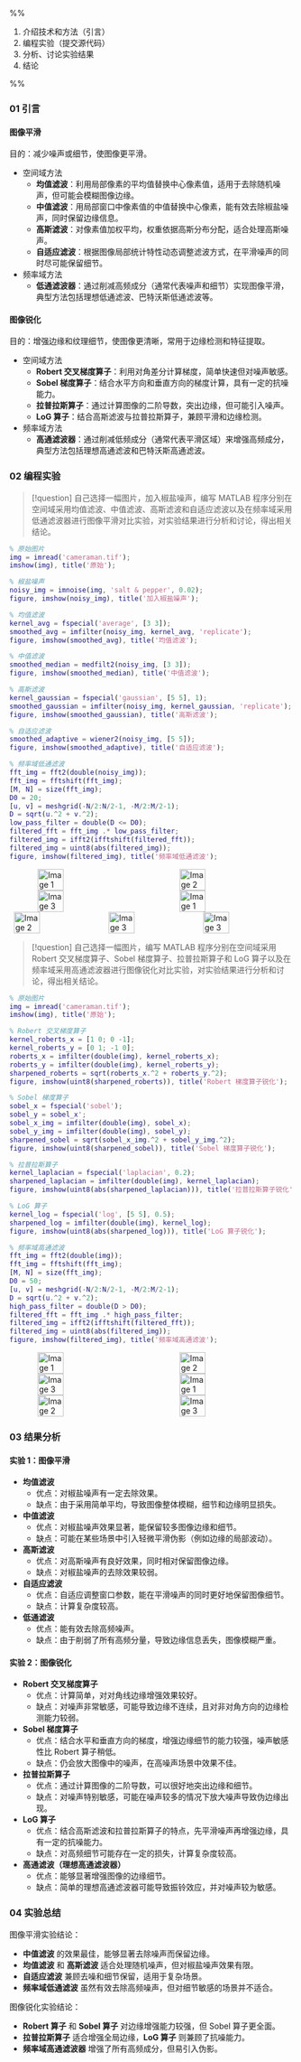 %%

1. 介绍技术和方法（引言）
2. 编程实验（提交源代码）
3. 分析、讨论实验结果
4. 结论

%%

### 01 引言

#### 图像平滑

目的：减少噪声或细节，使图像更平滑。

- 空间域方法
	- **均值滤波**：利用局部像素的平均值替换中心像素值，适用于去除随机噪声，但可能会模糊图像边缘。
	- **中值滤波**：用局部窗口中像素值的中值替换中心像素，能有效去除椒盐噪声，同时保留边缘信息。
	- **高斯滤波**：对像素值加权平均，权重依据高斯分布分配，适合处理高斯噪声。
	- **自适应滤波**：根据图像局部统计特性动态调整滤波方式，在平滑噪声的同时尽可能保留细节。
- 频率域方法
	- **低通滤波器**：通过削减高频成分（通常代表噪声和细节）实现图像平滑，典型方法包括理想低通滤波、巴特沃斯低通滤波等。

#### 图像锐化

目的：增强边缘和纹理细节，使图像更清晰，常用于边缘检测和特征提取。

- 空间域方法
	- **Robert 交叉梯度算子**：利用对角差分计算梯度，简单快速但对噪声敏感。
	- **Sobel 梯度算子**：结合水平方向和垂直方向的梯度计算，具有一定的抗噪能力。
	- **拉普拉斯算子**：通过计算图像的二阶导数，突出边缘，但可能引入噪声。
	- **LoG 算子**：结合高斯滤波与拉普拉斯算子，兼顾平滑和边缘检测。
- 频率域方法
	- **高通滤波器**：通过削减低频成分（通常代表平滑区域）来增强高频成分，典型方法包括理想高通滤波和巴特沃斯高通滤波。

### 02 编程实验

> [!question] 自己选择一幅图片，加入椒盐噪声，编写 MATLAB 程序分别在空间域采用均值滤波、中值滤波、高斯滤波和自适应滤波以及在频率域采用低通滤波器进行图像平滑对比实验，对实验结果进行分析和讨论，得出相关结论。

```matlab
% 原始图片
img = imread('cameraman.tif');
imshow(img), title('原始');

% 椒盐噪声
noisy_img = imnoise(img, 'salt & pepper', 0.02);
figure, imshow(noisy_img), title('加入椒盐噪声');

% 均值滤波
kernel_avg = fspecial('average', [3 3]);
smoothed_avg = imfilter(noisy_img, kernel_avg, 'replicate');
figure, imshow(smoothed_avg), title('均值滤波');

% 中值滤波
smoothed_median = medfilt2(noisy_img, [3 3]);
figure, imshow(smoothed_median), title('中值滤波');

% 高斯滤波
kernel_gaussian = fspecial('gaussian', [5 5], 1);
smoothed_gaussian = imfilter(noisy_img, kernel_gaussian, 'replicate');
figure, imshow(smoothed_gaussian), title('高斯滤波');

% 自适应滤波
smoothed_adaptive = wiener2(noisy_img, [5 5]);
figure, imshow(smoothed_adaptive), title('自适应滤波');

% 频率域低通滤波
fft_img = fft2(double(noisy_img));
fft_img = fftshift(fft_img);
[M, N] = size(fft_img);
D0 = 20;
[u, v] = meshgrid(-N/2:N/2-1, -M/2:M/2-1);
D = sqrt(u.^2 + v.^2);
low_pass_filter = double(D <= D0);
filtered_fft = fft_img .* low_pass_filter;
filtered_img = ifft2(ifftshift(filtered_fft));
filtered_img = uint8(abs(filtered_img));
figure, imshow(filtered_img), title('频率域低通滤波');
```

<div style="display: flex; justify-content: space-around; align-items: center;">
    <img src="D:\Markdown Files\EmberNecrono\_Attachment\Computer Science\数字图像处理\dip_homework_2_1_1.png" alt="Image 1" style="width: 30%; height: auto;">
    <img src="D:\Markdown Files\EmberNecrono\_Attachment\Computer Science\数字图像处理\dip_homework_2_1_2.png" alt="Image 2" style="width: 30%; height: auto;">
</div>

<div style="display: flex; justify-content: space-around; align-items: center;">
	<img src="D:\Markdown Files\EmberNecrono\_Attachment\Computer Science\数字图像处理\dip_homework_2_1_3.png" alt="Image 3" style="width: 30%; height: auto;">
    <img src="D:\Markdown Files\EmberNecrono\_Attachment\Computer Science\数字图像处理\dip_homework_2_1_4.png" alt="Image 1" style="width: 30%; height: auto;">
</div>

<div style="display: flex; justify-content: space-around; align-items: center;">
    <img src="D:\Markdown Files\EmberNecrono\_Attachment\Computer Science\数字图像处理\dip_homework_2_1_5.png" alt="Image 2" style="width: 30%; height: auto;">
    <img src="D:\Markdown Files\EmberNecrono\_Attachment\Computer Science\数字图像处理\dip_homework_2_1_6.png" alt="Image 3" style="width: 30%; height: auto;">
    <img src="D:\Markdown Files\EmberNecrono\_Attachment\Computer Science\数字图像处理\dip_homework_2_1_7.png" alt="Image 3" style="width: 30%; height: auto;">
</div>

> [!question] 自己选择一幅图片，编写 MATLAB 程序分别在空间域采用 Robert 交叉梯度算子、Sobel 梯度算子、拉普拉斯算子和 LoG 算子以及在频率域采用高通滤波器进行图像锐化对比实验，对实验结果进行分析和讨论，得出相关结论。

```matlab
% 原始图片
img = imread('cameraman.tif');
imshow(img), title('原始');

% Robert 交叉梯度算子
kernel_roberts_x = [1 0; 0 -1];
kernel_roberts_y = [0 1; -1 0];
roberts_x = imfilter(double(img), kernel_roberts_x);
roberts_y = imfilter(double(img), kernel_roberts_y);
sharpened_roberts = sqrt(roberts_x.^2 + roberts_y.^2);
figure, imshow(uint8(sharpened_roberts)), title('Robert 梯度算子锐化');

% Sobel 梯度算子
sobel_x = fspecial('sobel');
sobel_y = sobel_x';
sobel_x_img = imfilter(double(img), sobel_x);
sobel_y_img = imfilter(double(img), sobel_y);
sharpened_sobel = sqrt(sobel_x_img.^2 + sobel_y_img.^2);
figure, imshow(uint8(sharpened_sobel)), title('Sobel 梯度算子锐化');

% 拉普拉斯算子
kernel_laplacian = fspecial('laplacian', 0.2);
sharpened_laplacian = imfilter(double(img), kernel_laplacian);
figure, imshow(uint8(abs(sharpened_laplacian))), title('拉普拉斯算子锐化');

% LoG 算子
kernel_log = fspecial('log', [5 5], 0.5);
sharpened_log = imfilter(double(img), kernel_log);
figure, imshow(uint8(abs(sharpened_log))), title('LoG 算子锐化');

% 频率域高通滤波
fft_img = fft2(double(img));
fft_img = fftshift(fft_img);
[M, N] = size(fft_img);
D0 = 50;
[u, v] = meshgrid(-N/2:N/2-1, -M/2:M/2-1);
D = sqrt(u.^2 + v.^2);
high_pass_filter = double(D > D0);
filtered_fft = fft_img .* high_pass_filter;
filtered_img = ifft2(ifftshift(filtered_fft));
filtered_img = uint8(abs(filtered_img));
figure, imshow(filtered_img), title('频率域高通滤波');
```

<div style="display: flex; justify-content: space-around; align-items: center;">
    <img src="D:\Markdown Files\EmberNecrono\_Attachment\Computer Science\数字图像处理\dip_homework_2_2_1.png" alt="Image 1" style="width: 30%; height: auto;">
    <img src="D:\Markdown Files\EmberNecrono\_Attachment\Computer Science\数字图像处理\dip_homework_2_2_2.png" alt="Image 2" style="width: 30%; height: auto;">
</div>

<div style="display: flex; justify-content: space-around; align-items: center;">
	<img src="D:\Markdown Files\EmberNecrono\_Attachment\Computer Science\数字图像处理\dip_homework_2_2_3.png" alt="Image 3" style="width: 30%; height: auto;">
    <img src="D:\Markdown Files\EmberNecrono\_Attachment\Computer Science\数字图像处理\dip_homework_2_2_4.png" alt="Image 1" style="width: 30%; height: auto;">
</div>

<div style="display: flex; justify-content: space-around; align-items: center;">
    <img src="D:\Markdown Files\EmberNecrono\_Attachment\Computer Science\数字图像处理\dip_homework_2_2_5.png" alt="Image 2" style="width: 30%; height: auto;">
    <img src="D:\Markdown Files\EmberNecrono\_Attachment\Computer Science\数字图像处理\dip_homework_2_2_6.png" alt="Image 3" style="width: 30%; height: auto;">
</div>

### 03 结果分析

#### 实验 1：图像平滑

- **均值滤波**
	- 优点：对椒盐噪声有一定去除效果。
	- 缺点：由于采用简单平均，导致图像整体模糊，细节和边缘明显损失。
- **中值滤波**
	- 优点：对椒盐噪声效果显著，能保留较多图像边缘和细节。
	- 缺点：可能在某些场景中引入轻微平滑伪影（例如边缘的局部波动）。
- **高斯滤波**
	- 优点：对高斯噪声有良好效果，同时相对保留图像边缘。
	- 缺点：对椒盐噪声的去除效果较弱。
- **自适应滤波**
	- 优点：自适应调整窗口参数，能在平滑噪声的同时更好地保留图像细节。
	- 缺点：计算复杂度较高。
- **低通滤波**
	- 优点：能有效去除高频噪声。
	- 缺点：由于削弱了所有高频分量，导致边缘信息丢失，图像模糊严重。

#### 实验 2：图像锐化

- **Robert 交叉梯度算子**
	- 优点：计算简单，对对角线边缘增强效果较好。
	- 缺点：对噪声非常敏感，可能导致边缘不连续，且对非对角方向的边缘检测能力较弱。
- **Sobel 梯度算子**
	- 优点：结合水平和垂直方向的梯度，增强边缘细节的能力较强，噪声敏感性比 Robert 算子稍低。
	- 缺点：仍会放大图像中的噪声，在高噪声场景中效果不佳。
- **拉普拉斯算子**
	- 优点：通过计算图像的二阶导数，可以很好地突出边缘和细节。
	- 缺点：对噪声特别敏感，可能在噪声较多的情况下放大噪声导致伪边缘出现。
- **LoG 算子**
	- 优点：结合高斯滤波和拉普拉斯算子的特点，先平滑噪声再增强边缘，具有一定的抗噪能力。
	- 缺点：对高频细节可能存在一定的损失，计算复杂度较高。
- **高通滤波（理想高通滤波器）**
	- 优点：能够显著增强图像的边缘细节。
	- 缺点：简单的理想高通滤波器可能导致振铃效应，并对噪声较为敏感。

### 04 实验总结

图像平滑实验结论：

- **中值滤波** 的效果最佳，能够显著去除噪声而保留边缘。
- **均值滤波** 和 **高斯滤波** 适合处理随机噪声，但对椒盐噪声效果有限。
- **自适应滤波** 兼顾去噪和细节保留，适用于复杂场景。
- **频率域低通滤波** 虽然有效去除高频噪声，但对细节敏感的场景并不适合。

图像锐化实验结论：

- **Robert 算子** 和 **Sobel 算子** 对边缘增强能力较强，但 Sobel 算子更全面。
- **拉普拉斯算子** 适合增强全局边缘，**LoG 算子** 则兼顾了抗噪能力。
- **频率域高通滤波器** 增强了所有高频成分，但易引入伪影。